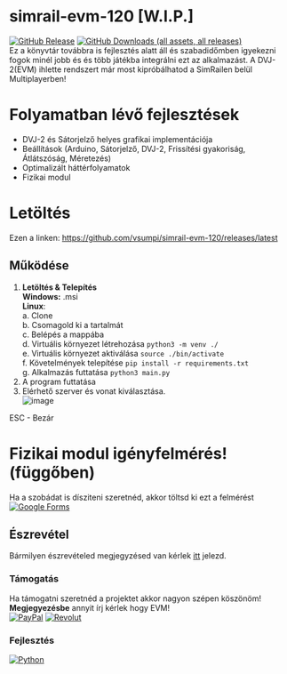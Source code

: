 # simrail-evm-120 [W.I.P.]
[![GitHub Release](https://img.shields.io/github/v/release/vsumpi/simrail-evm-120)](https://github.com/vsumpi/simrail-evm-120/releases/latest)
[![GitHub Downloads (all assets, all releases)](https://img.shields.io/github/downloads/vsumpi/simrail-evm-120/total)](https://github.com/vsumpi/simrail-evm-120/releases/latest)<br>
Ez a könyvtár továbbra is fejlesztés alatt áll és szabadidőmben igyekezni fogok minél jobb és és több játékba integrálni ezt az alkalmazást.
A DVJ-2(EVM) ihlette rendszert már most kipróbálhatod a SimRailen belül Multiplayerben!
# Folyamatban lévő fejlesztések
- DVJ-2 és Sátorjelző helyes grafikai implementációja
- Beállítások (Arduino, Sátorjelző, DVJ-2, Frissítési gyakoriság, Átlátszóság, Méretezés)
- Optimalizált háttérfolyamatok
- Fizikai modul
# Letöltés
Ezen a linken: https://github.com/vsumpi/simrail-evm-120/releases/latest
## Működése
1. **Letöltés & Telepítés**<br>
**Windows:** .msi<br>
**Linux**:<br>
  a. Clone<br>
  b. Csomagold ki a tartalmát<br>
  c. Belépés a mappába<br>
  d. Virtuális környezet létrehozása `python3 -m venv ./`<br>
  e. Virtuális környezet aktiválása `source ./bin/activate`<br>
  f. Követelmények telepítése `pip install -r requirements.txt`<br>
  g. Alkalmazás futtatása `python3 main.py`<br>
2. A program futtatása
3. Elérhető szerver és vonat kiválasztása.<br>
![image](https://github.com/user-attachments/assets/c7ceef27-c71c-4d48-b8c4-4409a3fd90f5)

ESC - Bezár
# Fizikai modul igényfelmérés! (függőben)
Ha a szobádat is dísziteni szeretnéd, akkor töltsd ki ezt a felmérést<br>
[![Google Forms](https://img.shields.io/badge/Google%20Forms-7248B9.svg?style=for-the-badge&logo=Google-Forms&logoColor=white)](https://docs.google.com/forms/d/e/1FAIpQLSdN6Lg1HcpgPKG5yofkDEE01M79fkpxeSfwTMg8YjC83vOTlA/viewform?usp=sharing)
## Észrevétel
Bármilyen észrevételed megjegyzésed van kérlek [itt](https://github.com/vsumpi/simrail-evm-120/issues) jelezd.
### Támogatás
Ha támogatni szeretnéd a projektet akkor nagyon szépen köszönöm!
**Megjegyezésbe** annyit írj kérlek hogy EVM!<br>
[![PayPal](https://img.shields.io/badge/PayPal-003087.svg?style=for-the-badge&logo=PayPal&logoColor=white)](https://www.paypal.com/paypalme/sumpiii)
[![Revolut](https://img.shields.io/badge/Revolut-191C1F.svg?style=for-the-badge&logo=Revolut&logoColor=white)](https://revolut.me/vsumpi2)<br>
### Fejlesztés
[![Python](https://img.shields.io/badge/Python-3776AB.svg?style=for-the-badge&logo=Python&logoColor=white)](https://www.python.org/)
